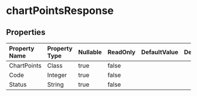 # **chartPointsResponse**

 

## **Properties**

| Property Name | Property Type | Nullable |  ReadOnly | DefaultValue | Description | 
| :- | :- | :- |:- |  :- | :- |
|ChartPoints|Class|true|false |  ||
|Code|Integer|true|false |  ||
|Status|String|true|false |  ||

